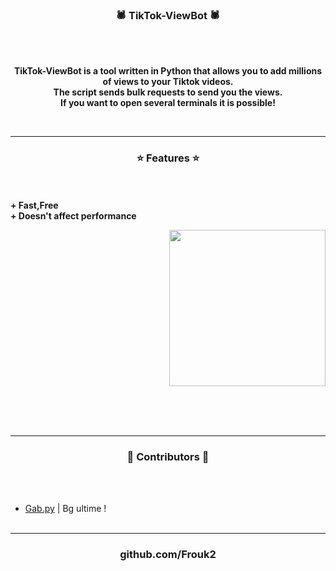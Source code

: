 ### <p align="center">🕷️ TikTok-ViewBot 🕷️</p>

<br><br>
<p align="center">
<strong>
TikTok-ViewBot is a tool written in Python that allows you to add millions of views to your Tiktok videos.
<br>
The script sends bulk requests to send you the views.
<br>
If you want to open several terminals it is possible!
</strong>
</p>
<br>

-----

### <p align="center">⭐ Features ⭐</p>

<br><br>
<strong>+ Fast,Free</strong>
<br>
<strong>+ Doesn't affect performance</strong>
<br>

<p align="right">
<img src="https://cdn.discordapp.com/icons/951118293975040050/b700004d040b1e01780e10c590ed7990.webp?size=96." width="250", height="250">
</p>

<br>
<br><br>

-----
  
### <p align="center">🎨 Contributors 🎨</p>

<br><br>
* [Gab.py](https://github.com/Gabthefirst) | Bg ultime !
<br><br>

-----

### <p align="center">github.com/Frouk2</p>
